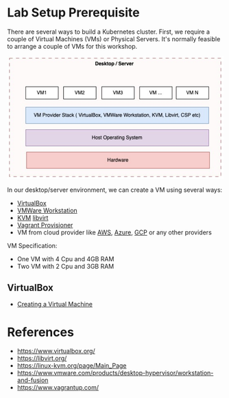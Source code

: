# Lab Setup Prerequisite 

There are several ways to build a Kubernetes cluster. First, we require a couple of Virtual Machines (VMs) or Physical Servers. It's normally feasible to arrange a couple of VMs for this workshop. 

![](../../docs/images/vm-provider-stack-v2.jpg)


In our desktop/server environment, we can create a VM using several ways:
- [VirtualBox](https://www.virtualbox.org/)
- [VMWare Workstation](https://www.vmware.com/products/desktop-hypervisor/workstation-and-fusion)
- [KVM](https://linux-kvm.org/page/Main_Page) [libvirt](https://libvirt.org/)
- [Vagrant Provisioner](https://www.vagrantup.com)
- VM from cloud provider like [AWS](https://aws.amazon.com/ec2), [Azure](https://azure.microsoft.com/en-us/products/virtual-machines), [GCP](https://cloud.google.com/products/compute?hl=en) or any other providers



VM Specification:
- One VM with 4 Cpu and 4GB RAM
- Two VM with 2 Cpu and 3GB RAM


## VirtualBox

- [Creating a Virtual Machine](https://www.virtualbox.org/manual/topics/Introduction.html#create-vm-wizard)







# References
- https://www.virtualbox.org/
- https://libvirt.org/
- https://linux-kvm.org/page/Main_Page
- https://www.vmware.com/products/desktop-hypervisor/workstation-and-fusion
- https://www.vagrantup.com/